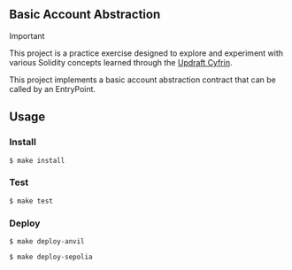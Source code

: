 ## Basic Account Abstraction

> [!IMPORTANT]  
> This project is a practice exercise designed to explore and experiment with various Solidity concepts learned through the [Updraft Cyfrin](https://updraft.cyfrin.io/courses).

This project implements a basic account abstraction contract that can be called by an EntryPoint.

## Usage

### Install

```shell
$ make install
```

### Test

```shell
$ make test
```

### Deploy

```shell
$ make deploy-anvil
```

```shell
$ make deploy-sepolia
```
